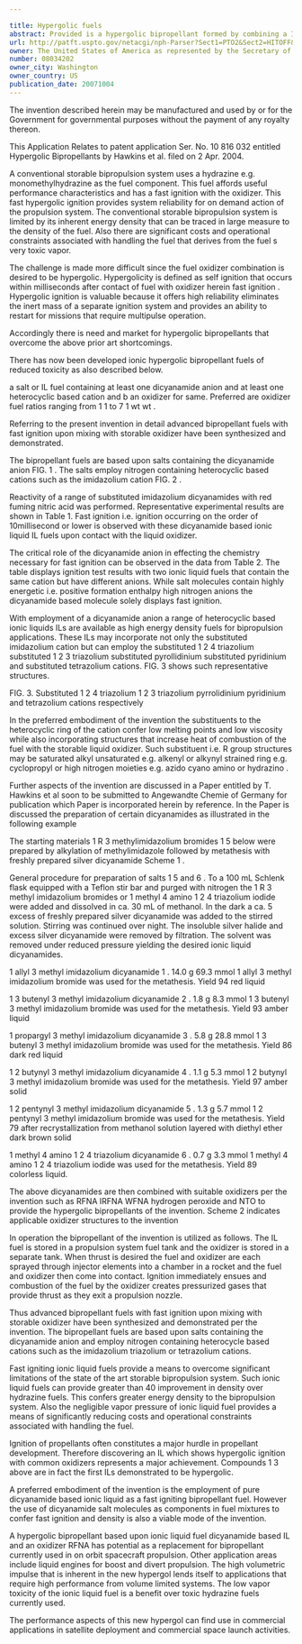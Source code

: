 ```yaml
---

title: Hypergolic fuels
abstract: Provided is a hypergolic bipropellant formed by combining a IL fuel having a dicyanamide anion and a nitrogen-containing, heterocyclic-based cation with an oxidizer for such fuel.
url: http://patft.uspto.gov/netacgi/nph-Parser?Sect1=PTO2&Sect2=HITOFF&p=1&u=%2Fnetahtml%2FPTO%2Fsearch-adv.htm&r=1&f=G&l=50&d=PALL&S1=08034202&OS=08034202&RS=08034202
owner: The United States of America as represented by the Secretary of the Air Force
number: 08034202
owner_city: Washington
owner_country: US
publication_date: 20071004
---
```

The invention described herein may be manufactured and used by or for the Government for governmental purposes without the payment of any royalty thereon.

This Application Relates to patent application Ser. No. 10 816 032 entitled Hypergolic Bipropellants by Hawkins et al. filed on 2 Apr. 2004.

A conventional storable bipropulsion system uses a hydrazine e.g. monomethylhydrazine as the fuel component. This fuel affords useful performance characteristics and has a fast ignition with the oxidizer. This fast hypergolic ignition provides system reliability for on demand action of the propulsion system. The conventional storable bipropulsion system is limited by its inherent energy density that can be traced in large measure to the density of the fuel. Also there are significant costs and operational constraints associated with handling the fuel that derives from the fuel s very toxic vapor.

The challenge is made more difficult since the fuel oxidizer combination is desired to be hypergolic. Hypergolicity is defined as self ignition that occurs within milliseconds after contact of fuel with oxidizer herein fast ignition . Hypergolic ignition is valuable because it offers high reliability eliminates the inert mass of a separate ignition system and provides an ability to restart for missions that require multipulse operation.

Accordingly there is need and market for hypergolic bipropellants that overcome the above prior art shortcomings.

There has now been developed ionic hypergolic bipropellant fuels of reduced toxicity as also described below.

a salt or IL fuel containing at least one dicyanamide anion and at least one heterocyclic based cation and b an oxidizer for same. Preferred are oxidizer fuel ratios ranging from 1 1 to 7 1 wt wt .

Referring to the present invention in detail advanced bipropellant fuels with fast ignition upon mixing with storable oxidizer have been synthesized and demonstrated.

The bipropellant fuels are based upon salts containing the dicyanamide anion FIG. 1 . The salts employ nitrogen containing heterocyclic based cations such as the imidazolium cation FIG. 2 .

Reactivity of a range of substituted imidazolium dicyanamides with red fuming nitric acid was performed. Representative experimental results are shown in Table 1. Fast ignition i.e. ignition occurring on the order of 10millisecond or lower is observed with these dicyanamide based ionic liquid IL fuels upon contact with the liquid oxidizer.

The critical role of the dicyanamide anion in effecting the chemistry necessary for fast ignition can be observed in the data from Table 2. The table displays ignition test results with two ionic liquid fuels that contain the same cation but have different anions. While salt molecules contain highly energetic i.e. positive formation enthalpy high nitrogen anions the dicyanamide based molecule solely displays fast ignition.

With employment of a dicyanamide anion a range of heterocyclic based ionic liquids ILs are available as high energy density fuels for bipropulsion applications. These ILs may incorporate not only the substituted imidazolium cation but can employ the substituted 1 2 4 triazolium substituted 1 2 3 triazolium substituted pyrollidinium substituted pyridinium and substituted tetrazolium cations. FIG. 3 shows such representative structures.

FIG. 3. Substituted 1 2 4 triazolium 1 2 3 triazolium pyrrolidinium pyridinium and tetrazolium cations respectively

In the preferred embodiment of the invention the substituents to the heterocyclic ring of the cation confer low melting points and low viscosity while also incorporating structures that increase heat of combustion of the fuel with the storable liquid oxidizer. Such substituent i.e. R group structures may be saturated alkyl unsaturated e.g. alkenyl or alkynyl strained ring e.g. cyclopropyl or high nitrogen moieties e.g. azido cyano amino or hydrazino .

Further aspects of the invention are discussed in a Paper entitled by T. Hawkins et al soon to be submitted to Angewandte Chemie of Germany for publication which Paper is incorporated herein by reference. In the Paper is discussed the preparation of certain dicyanamides as illustrated in the following example 

The starting materials 1 R 3 methylimidazolium bromides 1 5 below were prepared by alkylation of methylimidazole followed by metathesis with freshly prepared silver dicyanamide Scheme 1 .

General procedure for preparation of salts 1 5 and 6 . To a 100 mL Schlenk flask equipped with a Teflon stir bar and purged with nitrogen the 1 R 3 methyl imidazolium bromides or 1 methyl 4 amino 1 2 4 triazolium iodide were added and dissolved in ca. 30 mL of methanol. In the dark a ca. 5 excess of freshly prepared silver dicyanamide was added to the stirred solution. Stirring was continued over night. The insoluble silver halide and excess silver dicyanamide were removed by filtration. The solvent was removed under reduced pressure yielding the desired ionic liquid dicyanamides.

1 allyl 3 methyl imidazolium dicyanamide 1 . 14.0 g 69.3 mmol 1 allyl 3 methyl imidazolium bromide was used for the metathesis. Yield 94 red liquid 

1 3 butenyl 3 methyl imidazolium dicyanamide 2 . 1.8 g 8.3 mmol 1 3 butenyl 3 methyl imidazolium bromide was used for the metathesis. Yield 93 amber liquid 

1 propargyl 3 methyl imidazolium dicyanamide 3 . 5.8 g 28.8 mmol 1 3 butenyl 3 methyl imidazolium bromide was used for the metathesis. Yield 86 dark red liquid

1 2 butynyl 3 methyl imidazolium dicyanamide 4 . 1.1 g 5.3 mmol 1 2 butynyl 3 methyl imidazolium bromide was used for the metathesis. Yield 97 amber solid 

1 2 pentynyl 3 methyl imidazolium dicyanamide 5 . 1.3 g 5.7 mmol 1 2 pentynyl 3 methyl imidazolium bromide was used for the metathesis. Yield 79 after recrystallization from methanol solution layered with diethyl ether dark brown solid 

1 methyl 4 amino 1 2 4 triazolium dicyanamide 6 . 0.7 g 3.3 mmol 1 methyl 4 amino 1 2 4 triazolium iodide was used for the metathesis. Yield 89 colorless liquid.

The above dicyanamides are then combined with suitable oxidizers per the invention such as RFNA IRFNA WFNA hydrogen peroxide and NTO to provide the hypergolic bipropellants of the invention. Scheme 2 indicates applicable oxidizer structures to the invention 

In operation the bipropellant of the invention is utilized as follows. The IL fuel is stored in a propulsion system fuel tank and the oxidizer is stored in a separate tank. When thrust is desired the fuel and oxidizer are each sprayed through injector elements into a chamber in a rocket and the fuel and oxidizer then come into contact. Ignition immediately ensues and combustion of the fuel by the oxidizer creates pressurized gases that provide thrust as they exit a propulsion nozzle.

Thus advanced bipropellant fuels with fast ignition upon mixing with storable oxidizer have been synthesized and demonstrated per the invention. The bipropellant fuels are based upon salts containing the dicyanamide anion and employ nitrogen containing heterocycle based cations such as the imidazolium triazolium or tetrazolium cations.

Fast igniting ionic liquid fuels provide a means to overcome significant limitations of the state of the art storable bipropulsion system. Such ionic liquid fuels can provide greater than 40 improvement in density over hydrazine fuels. This confers greater energy density to the bipropulsion system. Also the negligible vapor pressure of ionic liquid fuel provides a means of significantly reducing costs and operational constraints associated with handling the fuel.

Ignition of propellants often constitutes a major hurdle in propellant development. Therefore discovering an IL which shows hypergolic ignition with common oxidizers represents a major achievement. Compounds 1 3 above are in fact the first ILs demonstrated to be hypergolic.

A preferred embodiment of the invention is the employment of pure dicyanamide based ionic liquid as a fast igniting bipropellant fuel. However the use of dicyanamide salt molecules as components in fuel mixtures to confer fast ignition and density is also a viable mode of the invention.

A hypergolic bipropellant based upon ionic liquid fuel dicyanamide based IL and an oxidizer RFNA has potential as a replacement for bipropellant currently used in on orbit spacecraft propulsion. Other application areas include liquid engines for boost and divert propulsion. The high volumetric impulse that is inherent in the new hypergol lends itself to applications that require high performance from volume limited systems. The low vapor toxicity of the ionic liquid fuel is a benefit over toxic hydrazine fuels currently used.

The performance aspects of this new hypergol can find use in commercial applications in satellite deployment and commercial space launch activities.

